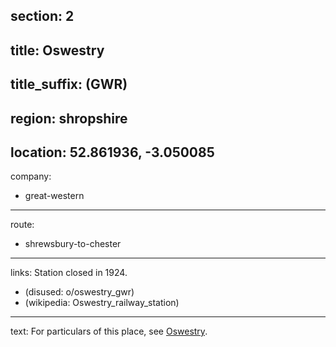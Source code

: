 section: 2
----
title: Oswestry
----
title_suffix: (GWR)
----
region: shropshire
----
location: 52.861936, -3.050085
----
company:
- great-western
----
route:
- shrewsbury-to-chester
----
links:
Station closed in 1924.
- (disused: o/oswestry_gwr)
- (wikipedia: Oswestry_railway_station)
----
text: For particulars of this place, see [Oswestry](/stations/oswestry).
